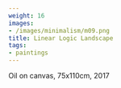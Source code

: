 ```yaml
---
weight: 16
images:
- /images/minimalism/m09.png
title: Linear Logic Landscape
tags:
- paintings
---
```

Oil on canvas, 75x110cm, 2017

